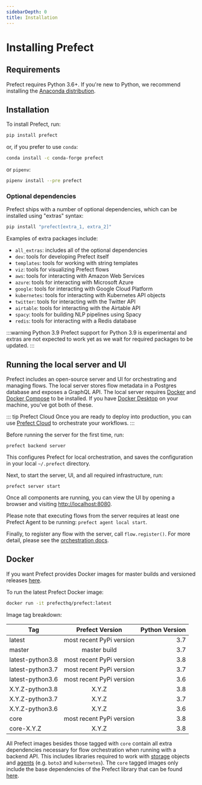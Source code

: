 ```yaml
---
sidebarDepth: 0
title: Installation
---
```


# Installing Prefect

## Requirements

Prefect requires Python 3.6+. If you're new to Python, we recommend installing the [Anaconda distribution](https://www.anaconda.com/distribution/).

## Installation

To install Prefect, run:

```bash
pip install prefect
```

or, if you prefer to use `conda`:

```bash
conda install -c conda-forge prefect
```

or `pipenv`:

```bash
pipenv install --pre prefect
```

### Optional dependencies

Prefect ships with a number of optional dependencies, which can be installed using "extras" syntax:

```bash
pip install "prefect[extra_1, extra_2]"
```

Examples of extra packages include:

- `all_extras`: includes all of the optional dependencies
- `dev`: tools for developing Prefect itself
- `templates`: tools for working with string templates
- `viz`: tools for visualizing Prefect flows
- `aws`: tools for interacting with Amazon Web Services
- `azure`: tools for interacting with Microsoft Azure
- `google`: tools for interacting with Google Cloud Platform
- `kubernetes`: tools for interacting with Kubernetes API objects
- `twitter`: tools for interacting with the Twitter API
- `airtable`: tools for interacting with the Airtable API
- `spacy`: tools for building NLP pipelines using Spacy
- `redis`: tools for interacting with a Redis database

:::warning Python 3.9
Prefect support for Python 3.9 is experimental and extras are not expected to work yet as we wait for required packages to be updated.
:::

## Running the local server and UI

Prefect includes an open-source server and UI for orchestrating and managing flows. The local server stores flow metadata in a Postgres database and exposes a GraphQL API. The local server requires [Docker](https://www.docker.com/) and [Docker Compose](https://docs.docker.com/compose/install/) to be installed. If you have [Docker Desktop](https://www.docker.com/products/docker-desktop) on your machine, you've got both of these.

::: tip Prefect Cloud
Once you are ready to deploy into production, you can use [Prefect Cloud](https://www.prefect.io/cloud) to orchestrate your workflows.
:::

Before running the server for the first time, run:

```
prefect backend server
```

This configures Prefect for local orchestration, and saves the configuration in your local `~/.prefect` directory.

Next, to start the server, UI, and all required infrastructure, run:

```
prefect server start
```

Once all components are running, you can view the UI by opening a browser and visiting [http://localhost:8080](http://localhost:8080).

Please note that executing flows from the server requires at least one Prefect Agent to be running: `prefect agent local start`.

Finally, to register any flow with the server, call `flow.register()`. For more detail, please see the [orchestration docs](https://docs.prefect.io/orchestration/).

## Docker

If you want Prefect provides Docker images for master builds and versioned releases [here](https://hub.docker.com/r/prefecthq/prefect).

To run the latest Prefect Docker image:

```bash
docker run -it prefecthq/prefect:latest
```

Image tag breakdown:

| Tag              |     Prefect Version      | Python Version |
| ---------------- | :----------------------: | -------------: |
| latest           | most recent PyPi version |            3.7 |
| master           |       master build       |            3.7 |
| latest-python3.8 | most recent PyPi version |            3.8 |
| latest-python3.7 | most recent PyPi version |            3.7 |
| latest-python3.6 | most recent PyPi version |            3.6 |
| X.Y.Z-python3.8  |          X.Y.Z           |            3.8 |
| X.Y.Z-python3.7  |          X.Y.Z           |            3.7 |
| X.Y.Z-python3.6  |          X.Y.Z           |            3.6 |
| core             | most recent PyPi version |            3.8 |
| core-X.Y.Z       |          X.Y.Z           |            3.8 |

All Prefect images besides those tagged with `core` contain all extra dependencies necessary for flow
orchestration when running with a backend API. This includes libraries required to work with
[storage](https://docs.prefect.io/orchestration/flow_config/storage.html) objects and
[agents](https://docs.prefect.io/orchestration/agents/overview.html#agent-types) (e.g. `boto3` and
`kubernetes`). The `core` tagged images only include the base dependencies of the Prefect library that
can be found [here](https://github.com/PrefectHQ/prefect/blob/master/requirements.txt).
